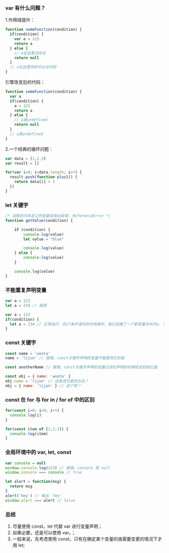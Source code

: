 ### var 有什么问题？
1.作用域提升：
```javascript
function someFunction(condition) {
  if(condition) {
    var a = 123
    return a
  } else {
    // a在这里也存在
    return null
  }
  // a在这里同样可以访问到
}
```
引擎改变后的代码：
```javascript
function someFunction(condition) {
  var a
  if(condition) {
    a = 123
    return a
  } else {
    // a是undefined
    return null
  }
  // a是undefined
}
```
2.一个经典的循环问题：
```javascript
var data = [1,2,3]
var result = []

for(var i=0; i<data.length; i++) {
  result.push(function plus1() {
    return data[i] + 1
  })
}
```

### let 关键字
```javascript
/* 试图访问未定义的变量会抛出异常: ReferenceError */
function getValue(condition) {

    if (condition) {
        console.log(value)
        let value = "blue"

        console.log(value)
    } else {
        console.log(value)
    }

    console.log(value)
}
```

### 不能重复声明变量
```javascript
var a = 123
let a = 234 // 报错
```
```javascript
var a = 123
if(condition) {
  let a = 234 // 正常运行，在if条件语句的作用域中，我们创建了一个新变量也叫作a，它会在当前作用域中覆盖全局作用域中的a
}
```

### const 关键字
```javascript
const name = 'woota' 
name = 'lijun' // 报错，const关键字声明的变量不能更改它的值

const anotherName // 报错，const关键字声明的变量必须在声明的时候给定初始化值

const obj = { name: 'woota' }
obj.name = 'lijun' // 这条语句是否合法？
obj = { name: 'lijun' } // 这个呢？
```

### const 在 for 与 for in / for of 中的区别
```javascript
for(const i=0; i<9; i++) {
  console.log(i)
}

for(const item of [1,2,3]) {
  console.log(item)
}
```

### 全局环境中的 var, let, const
```javascript
var console = null
window.console.log(123) // 报错，console 是 null
window.console === console // true

let alert = function(msg) {
  return msg
}
alert('hey') // 输出 'hey'
window.alert === alert // false
```

### 总结

1. 尽量使用 const，let 代替 var 进行变量声明；
2. 如果必要，还是可以使用 var。；
3. 一般来说，先考虑使用 const，只有在确定某个变量的值需要变更的情况下才用 let;



